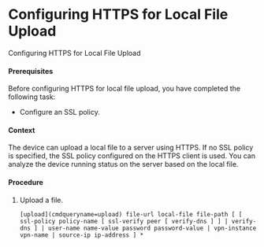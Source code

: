 Configuring HTTPS for Local File Upload
=======================================

Configuring HTTPS for Local File Upload

#### Prerequisites

Before configuring HTTPS for local file upload, you have completed the following task:

* Configure an SSL policy.


#### Context

The device can upload a local file to a server using HTTPS. If no SSL policy is specified, the SSL policy configured on the HTTPS client is used. You can analyze the device running status on the server based on the local file.


#### Procedure

1. Upload a file.
   
   
   ```
   [upload](cmdqueryname=upload) file-url local-file file-path [ [ ssl-policy policy-name [ ssl-verify peer [ verify-dns ] ] | verify-dns ] | user-name name-value password password-value | vpn-instance vpn-name | source-ip ip-address ] *
   ```